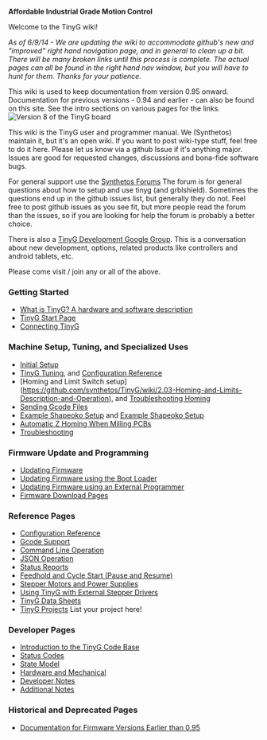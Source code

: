 **Affordable Industrial Grade Motion Control**

Welcome to the TinyG wiki!

_As of 6/9/14 - We are updating the wiki to accommodate github's new and "improved" right hand navigation page, and in general to clean up a bit. There will be many broken links until this process is complete. The actual pages can all be found in the right hand nav window, but you will have to hunt for them. Thanks for your patience._

This wiki is used to keep documentation from version 0.95 onward. Documentation for previous versions - 0.94 and earlier - can also be found on this site. See the intro sections on various pages for the links.
![Version 8 of the TinyG board](http://farm4.staticflickr.com/3719/12692585715_ca174304c0_b.jpg)

This wiki is the TinyG user and programmer manual. We (Synthetos) maintain it, but it's an open wiki. If you want to post wiki-type stuff, feel free to do it here. Please let us know via a github Issue if it's anything major. Issues are good for requested changes, discussions and bona-fide software bugs.

For general support use the [Synthetos Forums](https://www.synthetos.com/forum/tinyg/)
The forum is for general questions about how to setup and use tinyg (and grblshield). Sometimes the questions end up in the github issues list, but generally they do not. Feel free to post github issues as you see fit, but more people read the forum than the issues, so if you are looking for help the forum is probably a better choice.

There is also a [TinyG Development Google Group](https://groups.google.com/forum/?hl=en&fromgroups#!forum/devTinyG). This is a conversation about new development, options, related products like controllers and android tablets, etc.

Please come visit / join any or all of the above.



### Getting Started
* [What is TinyG? A hardware and software description](https://github.com/synthetos/TinyG/wiki/1.01-What-is-TinyG)
* [TinyG Start Page](https://github.com/synthetos/TinyG/wiki/1.02-TinyG-Start)
* [Connecting TinyG](https://github.com/synthetos/TinyG/wiki/1.03-Connecting-TinyG)

### Machine Setup, Tuning, and Specialized Uses
* [Initial Setup](https://github.com/synthetos/TinyG/wiki/2.01-Initial-Setup)
* [TinyG Tuning](https://github.com/synthetos/TinyG/wiki/2.02-TinyG-Tuning), and [Configuration Reference](https://github.com/synthetos/TinyG/wiki/4.01-TinyG-Configuration)
* [Homing and Limit Switch setup] (https://github.com/synthetos/TinyG/wiki/2.03-Homing-and-Limits-Description-and-Operation), and [Troubleshooting Homing](https://github.com/synthetos/TinyG/wiki/2.04-Homing-and-Limits-Setup-and-Troubleshooting)
* [Sending Gcode Files](https://github.com/synthetos/TinyG/wiki/2.05-TinyG-Sending-Files)
* [Example Shapeoko Setup](https://github.com/synthetos/TinyG/wiki/2.06-TinyG-Shapeoko-Notes) and [Example Shapeoko Setup](https://github.com/synthetos/TinyG/wiki/2.07-TinyG-Shapeoko-Setup)
* [Automatic Z Homing When Milling PCBs](https://github.com/synthetos/TinyG/wiki/2.08-Automatic-Z-Homing-When-Milling-PCBs)
* [Troubleshooting](https://github.com/synthetos/TinyG/wiki/2.90-Troubleshooting)

### Firmware Update and Programming
* [Updating Firmware](https://github.com/synthetos/TinyG/wiki/3.01-TinyG-Updating-Firmware)
* [Updating Firmware using the Boot Loader](https://github.com/synthetos/TinyG/wiki/TinyG-Boot-Loader)
* [Updating Firmware using an External Programmer](https://github.com/synthetos/TinyG/wiki/Programming-TinyG-with-the-Atmel-AVRISP-Mkii-Programmer)
* [Firmware Download Pages](http://synthetos.github.io/)

### Reference Pages
* [Configuration Reference](https://github.com/synthetos/TinyG/wiki/4.01-TinyG-Configuration)
* [Gcode Support](https://github.com/synthetos/TinyG/wiki/4.02-TinyG-Gcode-Support)
* [Command Line Operation](https://github.com/synthetos/TinyG/wiki/4.03-TinyG-Command-Line)
* [JSON Operation](https://github.com/synthetos/TinyG/wiki/4.04-JSON-Operation)
* [Status Reports](https://github.com/synthetos/TinyG/wiki/4.05-Status-Reports)
* [Feedhold and Cycle Start (Pause and Resume)](https://github.com/synthetos/TinyG/wiki/4.06-TinyG-Feedhold-and-Resume)
* [Stepper Motors and Power Supplies](https://github.com/synthetos/TinyG/wiki/4.07-Stepper-Motors-and-Power-Supplies)
* [Using TinyG with External Stepper Drivers](https://github.com/synthetos/TinyG/wiki/4.08-TinyG-Using-External-Drivers)
* [TinyG Data Sheets]((https://github.com/synthetos/TinyG/wiki/4.09-TinyG-Data-Sheets))
* [TinyG Projects](https://github.com/synthetos/TinyG/wiki/4.10-TinyG-Projects) List your project here!

### Developer Pages
* [Introduction to the TinyG Code Base](https://github.com/synthetos/TinyG/wiki/Introduction-to-the-TinyG-Code-Base)
* [Status Codes](https://github.com/synthetos/TinyG/wiki/TinyG-Status-Codes)
* [State Model](https://github.com/synthetos/TinyG/wiki/TinyG-State-Model)
* [Hardware and Mechanical](https://github.com/synthetos/TinyG/wiki/TinyG-Hardware-Information)
* [Developer Notes](https://github.com/synthetos/TinyG/wiki/TinyG-Developer-Notes)
* [Additional Notes](https://github.com/synthetos/TinyG/wiki/Additional-Notes)

### Historical and Deprecated Pages
* [Documentation for Firmware Versions Earlier than 0.95](https://github.com/synthetos/TinyG/wiki/TinyG-0.95-and-Earlier)
